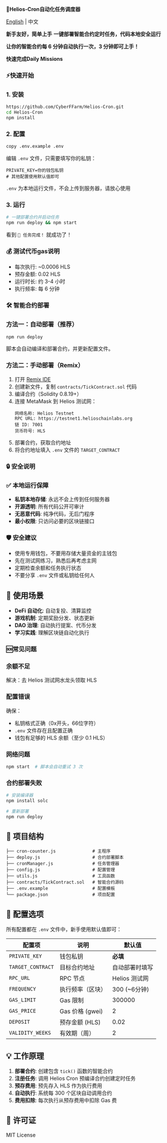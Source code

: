 **🚀Helios-Cron自动化任务调度器**

[English](README_EN.md) | 中文

**新手友好，简单上手**
**一键部署智能合约定时任务，代码本地安全运行**

**让你的智能合约每 6 分钟自动执行一次，3 分钟即可上手！**

**快速完成Daily Missions**

### ⚡快速开始

### 1. 安装
```bash
https://github.com/CyberFFarm/Helios-Cron.git
cd Helios-Cron
npm install
```

### 2. 配置
```bash
copy .env.example .env
```

编辑 `.env` 文件，只需要填写你的私钥：
```env
PRIVATE_KEY=你的钱包私钥
# 其他配置使用默认值即可
```
 `.env` 为本地运行文件，不会上传到服务器，请放心使用

### 3. 运行
```bash
# 一键部署合约并启动任务
npm run deploy && npm start
```

看到 `🎉 任务完成！` 就成功了！



### 💰 测试代币gas说明

- 每次执行: ~0.0006 HLS
- 预存金额: 0.02 HLS
- 运行时长: 约 3-4 小时
- 执行频率: 每 6 分钟

### 🛠️ 智能合约部署

### 方法一：自动部署（推荐）
```bash
npm run deploy
```
脚本会自动编译和部署合约，并更新配置文件。

### 方法二：手动部署（Remix）
1. 打开 [Remix IDE](https://remix.ethereum.org/)
2. 创建新文件，复制 `contracts/TickContract.sol` 代码
3. 编译合约（Solidity 0.8.19+）
4. 连接 MetaMask 到 Helios 测试网：
   ```
   网络名称: Helios Testnet
   RPC URL: https://testnet1.helioschainlabs.org
   链 ID: 7001
   货币符号: HLS
   ```
5. 部署合约，获取合约地址
6. 将合约地址填入 `.env` 文件的 `TARGET_CONTRACT`

### 🔒 安全说明

### ✅ 本地运行保障
- **私钥本地存储**: 永远不会上传到任何服务器
- **开源透明**: 所有代码公开可审计
- **无恶意代码**: 纯净代码，无后门程序
- **最小权限**: 只访问必要的区块链接口

### 🛡️ 安全建议
- 使用专用钱包，不要用存储大量资金的主钱包
- 先在测试网练习，熟悉后再考虑主网
- 定期检查余额和任务执行状态
- 不要分享 `.env` 文件或私钥给任何人

## 🎯 使用场景

- **DeFi 自动化**: 自动复投、清算监控
- **游戏机制**: 定期奖励分发、状态更新  
- **DAO 治理**: 自动执行提案、代币分发
- **学习实践**: 理解区块链自动化执行

### 🆘常见问题

### 余额不足
解决：去 Helios 测试网水龙头领取 HLS

### 配置错误
确保：
- 私钥格式正确（0x开头，66位字符）
- `.env` 文件存在且配置正确
- 钱包有足够的 HLS 余额（至少 0.1 HLS）

### 网络问题
```bash
npm start  # 脚本会自动重试 3 次
```

### 合约部署失败
```bash
# 安装编译器
npm install solc

# 重新部署
npm run deploy
```

## 📁 项目结构

```
├── cron-counter.js              # 主程序
├── deploy.js                    # 合约部署脚本
├── cronManager.js               # 任务管理器
├── config.js                    # 配置管理
├── utils.js                     # 工具函数
├── contracts/TickContract.sol   # 智能合约源码
├── .env.example                 # 配置模板
└── package.json                 # 项目配置
```

## 🔧 配置选项

所有配置都在 `.env` 文件中，新手使用默认值即可：

| 配置项 | 说明 | 默认值 |
|--------|------|--------|
| `PRIVATE_KEY` | 钱包私钥 | **必填** |
| `TARGET_CONTRACT` | 目标合约地址 | 自动部署时填写 |
| `RPC_URL` | RPC 节点 | Helios 测试网 |
| `FREQUENCY` | 执行频率（区块） | 300 (~6分钟) |
| `GAS_LIMIT` | Gas 限制 | 300000 |
| `GAS_PRICE` | Gas 价格 (gwei) | 2 |
| `DEPOSIT` | 预存金额 (HLS) | 0.02 |
| `VALIDITY_WEEKS` | 有效期（周） | 2 |

## 💡 工作原理

1. **部署合约**: 创建包含 `tick()` 函数的智能合约
2. **注册任务**: 调用 Helios Cron 预编译合约创建定时任务
3. **预存费用**: 预先存入 HLS 作为执行费用
4. **自动执行**: 系统每 300 个区块自动调用合约
5. **费用扣除**: 每次执行从预存费用中扣除 Gas 费

## 📄 许可证
MIT License
